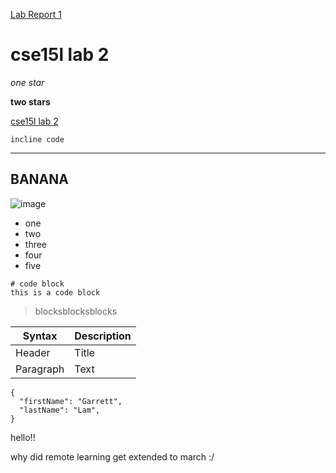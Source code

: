 [Lab Report 1](lab-report-1-week-2.html)

# cse15l lab 2
*one star* 
&nbsp;

**two stars**

[cse15l lab 2](https://ucsd-cse15l-w22.github.io/week/week2/#week-2-lab-report)

`incline code`


---

## BANANA 

![image](https://www.pngall.com/wp-content/uploads/2016/04/Banana-Free-Download-PNG.png)

* one
* two
* three
* four
* five

```
# code block
this is a code block
```

> blocksblocksblocks

| Syntax | Description |
| ----------- | ----------- |
| Header | Title |
| Paragraph | Text |

```
{
  "firstName": "Garrett",
  "lastName": "Lam",
}
```

hello!!

why did remote learning get extended to march :/

